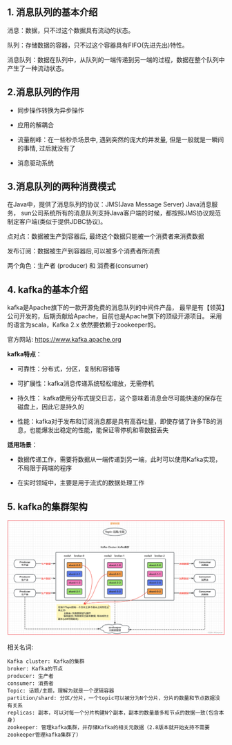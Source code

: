 ## 1. 消息队列的基本介绍
消息：数据，只不过这个数据具有流动的状态。

队列：存储数据的容器，只不过这个容器具有FIFO(先进先出)特性。

消息队列：数据在队列中，从队列的一端传递到另一端的过程，数据在整个队列中产生了一种流动状态。

## 2.消息队列的作用
- 同步操作转换为异步操作

- 应用的解耦合

- 流量削峰：在一些秒杀场景中, 遇到突然的庞大的并发量, 但是一般就是一瞬间的事情, 过后就没有了

- 消息驱动系统

## 3.消息队列的两种消费模式
在Java中，提供了消息队列的协议：JMS(Java Message Server) Java消息服务，
sun公司系统所有的消息队列支持Java客户端的时候，都按照JMS协议规范制定客户端(类似于提供JDBC协议)。

点对点：数据被生产到容器后, 最终这个数据只能被一个消费者来消费数据

发布订阅：数据被生产到容器后,可以被多个消费者所消费

两个角色：生产者 (producer) 和 消费者(consumer)

## 4. kafka的基本介绍
kafka是Apache旗下的一款开源免费的消息队列的中间件产品，
最早是有【领英】公司开发的，后期贡献给Apache，目前也是Apache旗下的顶级开源项目。 
采用的语言为scala，Kafka 2.x 依然要依赖于zookeeper的。

官方网站: https://www.kafka.apache.org

**kafka特点**：

- 可靠性：分布式，分区，复制和容错等

- 可扩展性：kafka消息传递系统轻松缩放，无需停机

- 持久性： kafka使用分布式提交日志，这个意味着消息会尽可能快速的保存在磁盘上，因此它是持久的

- 性能：kafka对于发布和订阅消息都是具有高吞吐量，即使存储了许多TB的消息，也能爆发出稳定的性能，能保证零停机和零数据丢失

**适用场景**：

- 数据传递工作，需要将数据从一端传递到另一端，此时可以使用Kafka实现，不局限于两端的程序

- 在实时领域中，主要是用于流式的数据处理工作

## 5. kafka的集群架构

![kafka集群架构](img/02/kafkaArchitecture01.png)

相关名词:
```text
Kafka cluster: Kafka的集群
broker: Kafka的节点
producer: 生产者
consumer: 消费者
Topic: 话题/主题，理解为就是一个逻辑容器
partition/shard: 分区/分片，一个topic可以被分为N个分片，分片的数量和节点数据没有关系
replicas: 副本，可以对每一个分片构建N个副本，副本的数量最多和节点的数据一致(包含本身)
zookeeper: 管理kafka集群，并存储Kafka的相关元数据（2.8版本就开始支持不需要zookeeper管理kafka集群了）
```
